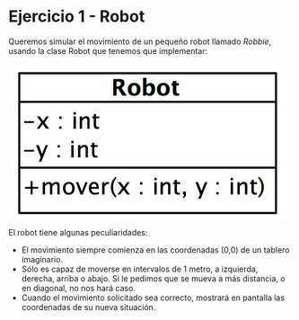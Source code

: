 # Ejercicio 1 - Robot

Queremos simular el movimiento de un pequeño robot llamado *Robbie*, usando la clase  Robot que tenemos que implementar:

![](robot.png)

El robot tiene algunas peculiaridades:

- El movimiento siempre comienza en las coordenadas (0,0) de un tablero imaginario.
- Sólo es capaz de moverse en intervalos de 1 metro, a izquierda, derecha, arriba o abajo. Si le pedimos que se mueva a más distancia, o en diagonal, no nos hará caso.
- Cuando el movimiento solicitado sea correcto, mostrará en pantalla las coordenadas de su nueva situación.
